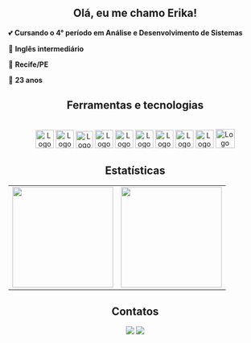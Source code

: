 <link rel="stylesheet" href="https://cdn.jsdelivr.net/gh/devicons/devicon@v2.15.1/devicon.min.css">

<div align='center'>

<h2>Olá, eu me chamo Erika!</h2>
 
<div align='left'>
  <p>💕 <b>Cursando o 4° período em Análise e Desenvolvimento de Sistemas</b></p>
  <p>💬 <b>Inglês intermediário</b></p>
  <p>🚩 <b>Recife/PE</b></p>
  <p>🍰 <b>23 anos</b></p>
</div>

<h2>Ferramentas e tecnologias</h2>

<div style="display: inline_block"><br>

  <img alt="Logo HTML" height="36" width="36" src="https://cdn.jsdelivr.net/gh/devicons/devicon/icons/html5/html5-original.svg"/>
  <img alt="Logo CSS" height="36" width="36" src="https://cdn.jsdelivr.net/gh/devicons/devicon/icons/css3/css3-original.svg"/>
  <img alt="Logo JavaScrit" height="34" width="34" src="https://cdn.icon-icons.com/icons2/2108/PNG/512/javascript_icon_130900.png"/>

  <img alt="Logo PostGRE" height="36" width="36" src="https://cdn.jsdelivr.net/gh/devicons/devicon/icons/postgresql/postgresql-original.svg"/>
  <img alt="Logo MySQL" height="36" width="36" src="https://cdn.icon-icons.com/icons2/1381/PNG/512/mysqlworkbench_93532.png"/>
  <img alt="Logo MongoDB" height="36" width="36" src="https://cdn.jsdelivr.net/gh/devicons/devicon/icons/mongodb/mongodb-original.svg" />
  <img alt="Logo Python" height="36" width="36" src="https://cdn.icon-icons.com/icons2/2107/PNG/512/file_type_python_icon_130221.png"/>

  <img alt="Logo Java" height="36" width="36" src="https://cdn.icon-icons.com/icons2/1381/PNG/512/java_93883.png"/>
  <img alt="Logo Figma" height="36" width="36" src="https://cdn.jsdelivr.net/gh/devicons/devicon/icons/figma/figma-original.svg" />
  <img alt="Logo Git" height="38" width="38" src="https://cdn.jsdelivr.net/gh/devicons/devicon/icons/git/git-original.svg" />
            
</div>

<h2>Estatísticas</h2>

<table>
  <tr>
    <td height='200px'><img height='200px' src="https://github-readme-stats.vercel.app/api?username=ErikavbSantos&hide_border=true&show_icons=true&count_private=true&theme=rose"></td>
    <td height='200px'><img height='200px' src="https://github-readme-stats.vercel.app/api/top-langs/?username=ErikavbSantos&hide_border=true&layout=compact&theme=rose"></td>
  </tr>
</table>

<h2>Contatos</h2>

<a href="https://www.linkedin.com/in/erika-santos-84566224a/" target="_blank"><img src="https://img.shields.io/badge/-LinkedIn-%230077B5?style=for-the-badge&logo=linkedin&logoColor=white" target="_blank"></a>
<a href = "mailto:erikavbscontato@gmail.com" target="_blank"><img src="https://img.shields.io/badge/-Gmail-%23333?style=for-the-badge&logo=gmail&logoColor=white" target="_blank"></a>

